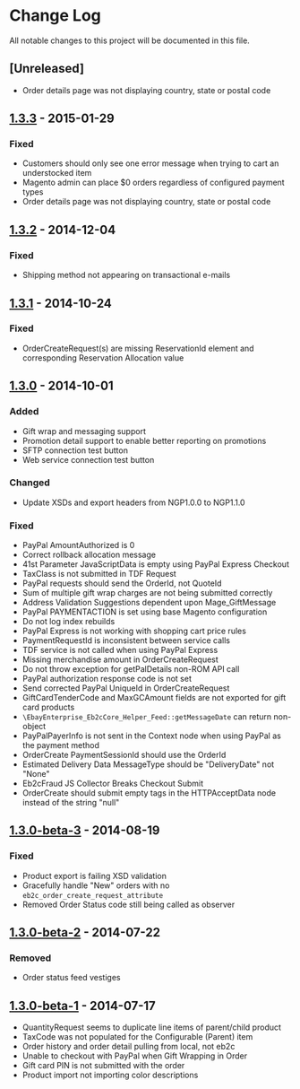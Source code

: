 # Change Log
All notable changes to this project will be documented in this file.

## [Unreleased]
- Order details page was not displaying country, state or postal code

## [1.3.3] - 2015-01-29
### Fixed
- Customers should only see one error message when trying to cart an understocked item
- Magento admin can place $0 orders regardless of configured payment types
- Order details page was not displaying country, state or postal code

## [1.3.2] - 2014-12-04
### Fixed
- Shipping method not appearing on transactional e-mails

## [1.3.1] - 2014-10-24
### Fixed
- OrderCreateRequest(s) are missing ReservationId element and corresponding Reservation Allocation value

## [1.3.0] - 2014-10-01
### Added
- Gift wrap and messaging support
- Promotion detail support to enable better reporting on promotions
- SFTP connection test button
- Web service connection test button

### Changed
- Update XSDs and export headers from NGP1.0.0 to NGP1.1.0

### Fixed
- PayPal AmountAuthorized is 0
- Correct rollback allocation message
- 41st Parameter JavaScriptData is empty using PayPal Express Checkout
- TaxClass is not submitted in TDF Request
- PayPal requests should send the OrderId, not QuoteId
- Sum of multiple gift wrap charges are not being submitted correctly
- Address Validation Suggestions dependent upon Mage_GiftMessage
- PayPal PAYMENTACTION is set using base Magento configuration
- Do not log index rebuilds
- PayPal Express is not working with shopping cart price rules
- PaymentRequestId is inconsistent between service calls
- TDF service is not called when using PayPal Express
- Missing merchandise amount in OrderCreateRequest
- Do not throw exception for getPalDetails non-ROM API call
- PayPal authorization response code is not set
- Send corrected PayPal UniqueId in OrderCreateRequest
- GiftCardTenderCode and MaxGCAmount fields are not exported for gift card products
- `\EbayEnterprise_Eb2cCore_Helper_Feed::getMessageDate` can return non-object
- PayPalPayerInfo is not sent in the Context node when using PayPal as the payment method
- OrderCreate PaymentSessionId should use the OrderId
- Estimated Delivery Data MessageType should be "DeliveryDate" not "None"
- Eb2cFraud JS Collector Breaks Checkout Submit
- OrderCreate should submit empty tags in the HTTPAcceptData node instead of the string "null"

## [1.3.0-beta-3] - 2014-08-19
### Fixed
- Product export is failing XSD validation
- Gracefully handle "New" orders with no `eb2c_order_create_request_attribute`
- Removed Order Status code still being called as observer

## [1.3.0-beta-2] - 2014-07-22
### Removed
- Order status feed vestiges

## [1.3.0-beta-1] - 2014-07-17
- QuantityRequest seems to duplicate line items of parent/child product
- TaxCode was not populated for the Configurable (Parent) item
- Order history and order detail pulling from local, not eb2c
- Unable to checkout with PayPal when Gift Wrapping in Order
- Gift card PIN is not submitted with the order
- Product import not importing color descriptions

[1.3.3]: https://github.com/eBayEnterprise/magento-retail-order-management/compare/1.3.2...1.3.3
[1.3.2]: https://github.com/eBayEnterprise/magento-retail-order-management/compare/1.3.1...1.3.2
[1.3.1]: https://github.com/eBayEnterprise/magento-retail-order-management/compare/1.3.0...1.3.1
[1.3.0]: https://github.com/eBayEnterprise/magento-retail-order-management/compare/1.3.0...1.3.0-beta-3
[1.3.0-beta-3]: https://github.com/eBayEnterprise/magento-retail-order-management/compare/1.3.0-beta-3...1.3.0-beta-2
[1.3.0-beta-2]: https://github.com/eBayEnterprise/magento-retail-order-management/compare/1.3.0-beta-2...1.3.0-beta-1
[1.3.0-beta-1]: https://github.com/eBayEnterprise/magento-retail-order-management/compare/1.3.0-beta-1...1.3.0-alpha-14
